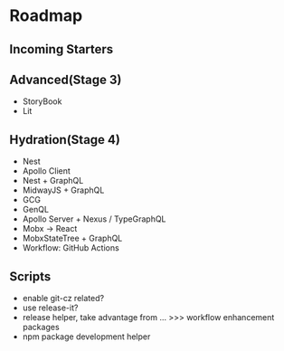 # Roadmap

## Incoming Starters

## Advanced(Stage 3)

- StoryBook
- Lit

## Hydration(Stage 4)

- Nest
- Apollo Client
- Nest + GraphQL
- MidwayJS + GraphQL
- GCG
- GenQL
- Apollo Server + Nexus / TypeGraphQL
- Mobx -> React
- MobxStateTree + GraphQL
- Workflow: GitHub Actions

## Scripts

- enable git-cz related?
- use release-it?
- release helper, take advantage from ... >>> workflow enhancement packages
- npm package development helper
